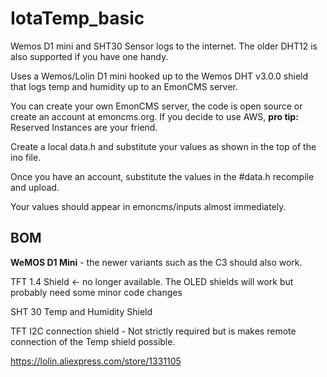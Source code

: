 
# IotaTemp_basic

Wemos D1 mini and SHT30 Sensor logs to the internet. The older DHT12 is also supported if you have one handy.

Uses a Wemos/Lolin D1 mini hooked up to the Wemos DHT v3.0.0 shield that logs temp and humidity up to an EmonCMS server.

You can create your own EmonCMS server, the code is open source or create an account at emoncms.org. If you decide to use AWS, <b>pro tip:</b> Reserved Instances are your friend.

Create a local data.h and substitute your values as shown in the top of the ino file.

Once you have an account, substitute the values in the #data.h recompile and upload.

Your values should appear in emoncms/inputs almost immediately.

## BOM

<b>WeMOS D1 Mini</b>  - the newer variants such as the C3 should also work.

TFT 1.4 Shield <- no longer available. The OLED shields will work but probably need some minor code changes

SHT 30 Temp and Humidity Shield

TFT I2C connection shield - Not strictly required but is makes remote connection of the Temp shield possible.

https://lolin.aliexpress.com/store/1331105

